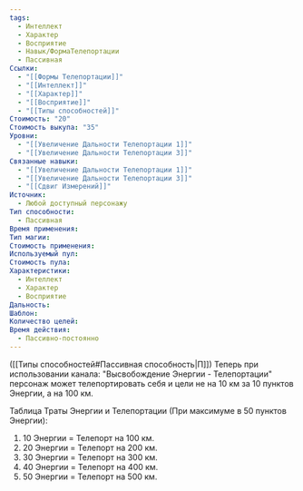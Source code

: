 ```yaml
---
tags:
  - Интеллект
  - Характер
  - Восприятие
  - Навык/ФормаТелепортации
  - Пассивная
Ссылки:
  - "[[Формы Телепортации]]"
  - "[[Интеллект]]"
  - "[[Характер]]"
  - "[[Восприятие]]"
  - "[[Типы способностей]]"
Стоимость: "20"
Стоимость выкупа: "35"
Уровни:
  - "[[Увеличение Дальности Телепортации 1]]"
  - "[[Увеличение Дальности Телепортации 3]]"
Связанные навыки:
  - "[[Увеличение Дальности Телепортации 1]]"
  - "[[Увеличение Дальности Телепортации 3]]"
  - "[[Сдвиг Измерений]]"
Источник:
  - Любой доступный персонажу
Тип способности:
  - Пассивная
Время применения: 
Тип магии: 
Стоимость применения: 
Используемый пул: 
Стоимость пула: 
Характеристики:
  - Интеллект
  - Характер
  - Восприятие
Дальность: 
Шаблон: 
Количество целей: 
Время действия:
  - Пассивно-постоянно
---
```

([[Типы способностей#Пассивная способность|П]]) Теперь при использовании канала: "Высвобождение Энергии - Телепортации" персонаж может телепортировать себя и цели не на 10 км за 10 пунктов Энергии, а на 100 км. 

Таблица Траты Энергии и Телепортации
(При максимуме в 50 пунктов Энергии):

1. 10 Энергии = Телепорт на 100 км.
2. 20 Энергии = Телепорт на 200 км.
3. 30 Энергии = Телепорт на 300 км.
4. 40 Энергии = Телепорт на 400 км. 
5. 50 Энергии = Телепорт на 500 км.
